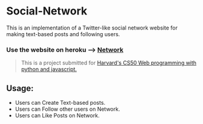 # Social-Network

This is an implementation of a Twitter-like social network website for making text-based posts and following users.

### Use the website on heroku --> [Network](https://social-network-cs50.herokuapp.com)

> This is a project submitted for [Harvard's CS50 Web programming with python and javascript.](https://cs50.harvard.edu/web/2020/)

## Usage:

*   Users can Create Text-based posts.
*   Users can Follow other users on Network.
*   Users can Like Posts on Network.